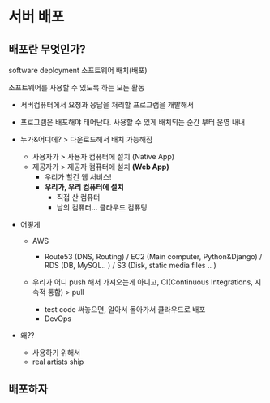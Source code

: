 # 서버 배포

## 배포란 무엇인가?

software deployment 소프트웨어 배치(배포)

소프트웨어를 사용할 수 있도록 하는 모든 활동

- 서버컴퓨터에서 요청과 응답을 처리할 프로그램을 개발해서
- 프로그램은 배포해야 태어난다. 사용할 수 있게 배치되는 순간 부터 운영 내내
- 누가&어디에? > 다운로드해서 배치 가능해짐
  - 사용자가 > 사용자 컴퓨터에 설치 (Native App)
  - 제공자가 > 제공자 컴퓨터에 설치 **(Web App)**
    - 우리가 할건 웹 서비스!
    - **우리가, 우리 컴퓨터에 설치**
      - 직접 산 컴퓨터
      - 남의 컴퓨터... 클라우드 컴퓨팅

- 어떻게

  - AWS
    - Route53 (DNS, Routing) / EC2 (Main computer, Python&Django) / RDS (DB, MySQL.. ) / S3 (Disk, static media files .. )

  - 우리가 어디  push 해서 가져오는게 아니고, CI(Continuous Integrations, 지속적 통합) > pull
    - test code 써놓으면, 알아서 돌아가서 클라우드로 배포
    - DevOps 

- 왜??

  - 사용하기 위해서
  - real artists ship





## 배포하자

